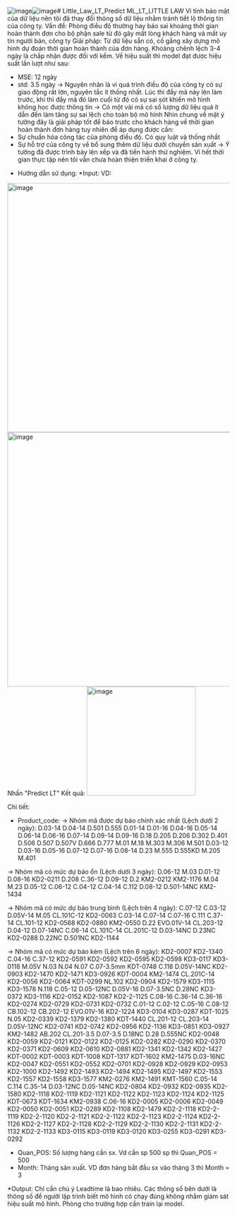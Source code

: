 ![image](https://github.com/ThangPhanML2002/Little_Law_LT_Predict/assets/141210709/9f12eecc-9345-483c-9b20-72a7e3cc5eae)![image](https://github.com/ThangPhanML2002/Little_Law_LT_Predict/assets/141210709/8f1f9012-3c24-49d4-b5e5-dcc2e671d6ec)# Little_Law_LT_Predict
ML_LT_LITTLE LAW
Vì tính bảo mật của dữ liệu nên tôi đã thay đổi thông số dữ liệu nhằm tránh tiết lộ thông tin của công ty.
Vấn đề: Phòng điều độ thường hay báo sai khoảng thời gian hoàn thành đơn cho bộ phận sale từ đó gây mất lòng khách hàng và mất uy tín người bán, công ty
Giải pháp: Từ dữ liệu sẵn có, cố gắng xây dựng mô hình dự đoán thời gian hoàn thành của đơn hàng. Khoảng chênh lệch 3-4 ngày là chấp nhận được đối với kềm. 
Về hiệu suất thì model đạt được hiệu suất lần lượt như sau:
+ MSE: 12 ngày
+ std: 3.5 ngày
-> Nguyên nhân là vì quá trình điều độ của công ty có sự giao động rất lớn, nguyên tắc ít thống nhất. Lúc thì đẩy mã này lên làm trước, khi thì đẩy mã đó làm cuối từ đó có sự sai sót khiến mô hình không học được thông tin
-> Có một vài mã có số lượng dữ liệu quá ít dẫn đến làm tăng sự sai lệch cho toàn bộ mô hình
Nhìn chung về mặt ý tưởng đây là giải pháp tốt để báo trước cho khách hàng về thời gian hoàn thành đơn hàng tuy nhiên để áp dụng được cần:
+ Sự chuẩn hóa công tác của phòng điều độ. Có quy luật và thống nhất
+ Sự hỗ trợ của công ty về bổ sung thêm dữ liệu dưới chuyền sản xuất
-> Ý tưởng đã được trình bày lên xếp và đã tiến hành thử nghiệm. Vì hết thời gian thực tập nên tôi vẫn chưa hoàn thiện triển khai ở công ty.

- Hướng dẫn sử dụng:
*Input: 
VD:
<img width="565" alt="image" src="https://github.com/ThangPhanML2002/Little_Law_LT_Predict/assets/141210709/f29490a8-002f-4fdb-b400-4a0721c098d4">
<img width="577" alt="image" src="https://github.com/ThangPhanML2002/Little_Law_LT_Predict/assets/141210709/d8e18ea8-2fa3-474a-9375-d77a40e609cf">
Nhấn "Predict LT"
Kết quả:
<img width="247" alt="image" src="https://github.com/ThangPhanML2002/Little_Law_LT_Predict/assets/141210709/252c4682-865b-47d2-b1c8-3b20bd7d9527">

Chi tiết:
+ Product_code: 
-> Nhóm mã được dự báo chính xác nhất (Lệch dưới 2 ngày): D.03-14	D.04-14	D.501	D.555	D.01-14	D.01-16	D.04-16	D.05-14	D.06-14	D.06-16	D.07-14	D.09-14	D.09-16	D.18	D.205	D.206	D.302	D.401	D.506	D.507	D.507V	D.666	D.777	M.01	M.18	M.303	M.306	M.501	D.03-12	D.03-16	D.05-16	D.07-12	D.07-16	D.08-14	D.23	M.555	D.555KD	M.205	M.401

-> Nhóm mã có mức dự báo ổn (Lệch dưới 3 ngày): D.06-12	M.03	D.01-12	D.08-16	KD2-0211	D.208	C.36-12	D.09-12	D.2	KM2-0212	KM2-1176	M.04	M.23	D.05-12	C.06-12	C.04-12	C.04-14	C.112	D.08-12	D.501-14NC	KM2-1434

-> Nhóm mã có mức dự báo trung bình (Lệch trên 4 ngày): C.07-12	C.03-12	D.05V-14	M.05	CL.101C-12	KD2-0063	C.03-14	C.07-14	C.07-16	C.111	C.37-14	CL.101-12	KD2-0568	KD2-0880	KM2-0550	D.22	EVO.01V-14	CL.203-12	D.04-12	D.07-14NC	C.06-14	CL.101C-14	CL.201C-12	D.03-14NC	D.23NC	KD2-0288	D.22NC	D.501NC	KD2-1144

-> Nhóm mã có mức dự báo kém (Lệch trên 6 ngày): KD2-0007	KD2-1340	C.04-16	C.37-12	KD2-0591	KD2-0592	KD2-0595	KD2-0598	KD3-0117	KD3-0118	M.05V	N.03	N.04	N.07	C.07-3.5mm	KDT-0748	C.118	D.05V-14NC	KD2-0903	KD2-1470	KD2-1471	KD3-0926	KDT-0004	KM2-1474	CL.201C-14	KD2-0056	KD2-0064	KDT-0299	NL.102	KD2-0904	KD2-1579	KD3-1115	KD3-1578	N.118	C.05-12	D.05-12NC	D.05V-16	D.07-3.5NC	D.28NC	KD3-0372	KD3-1116	KD2-0152	KD2-1087	KD2-2-1125	C.08-16	C.36-14	C.36-16	KD2-0274	KD2-0729	KD2-0731	KD2-0732	C.01-12	C.02-12	C.05-16	C.08-12	CB.102-12	CB.202-12	EVO.01V-16	KD2-1224	KD3-0104	KD3-0287	KDT-1025	N.05	KD2-0339	KD2-1379	KD2-1380	KDT-1440	CL.201-12	CL.203-14	D.05V-12NC	KD2-0741	KD2-0742	KD2-0956	KD2-1136	KD3-0851	KD3-0927	KM2-1482	AB.202	CL.201-3.5	D.07-3.5	D.18NC	D.28	D.555NC	KD2-0048	KD2-0059	KD2-0121	KD2-0122	KD2-0125	KD2-0282	KD2-0290	KD2-0370	KD2-0371	KD2-0609	KD2-0610	KD2-0881	KD2-1341	KD2-1342	KD2-1427	KDT-0002	KDT-0003	KDT-1008	KDT-1317	KDT-1602	KM2-1475	D.03-16NC	KD2-0047	KD2-0551	KD2-0552	KD2-0701	KD2-0928	KD2-0929	KD2-0953	KD2-1000	KD2-1492	KD2-1493	KD2-1494	KD2-1495	KD2-1497	KD2-1553	KD2-1557	KD2-1558	KD3-1577	KM2-0276	KM2-1491	KMT-1560	C.05-14	C.114	C.35-14	D.03-12NC	D.05-14NC	KD2-0804	KD2-0932	KD2-0935	KD2-1580	KD2-1118	KD2-1119	KD2-1121	KD2-1122	KD2-1123	KD2-1124	KD2-1125	KDT-0673	KDT-1634	KM2-0938	C.06-16	KD2-0005	KD2-0006	KD2-0049	KD2-0050	KD2-0051	KD2-0289	KD2-1108	KD2-1479	KD2-2-1118	KD2-2-1119	KD2-2-1120	KD2-2-1121	KD2-2-1122	KD2-2-1123	KD2-2-1124	KD2-2-1126	KD2-2-1127	KD2-2-1128	KD2-2-1129	KD2-2-1130	KD2-2-1131	KD2-2-1132	KD2-2-1133	KD3-0115	KD3-0119	KD3-0120	KD3-0255	KD3-0291	KD3-0292

+ Quan_POS: Số lượng hàng cần sx. Vd cần sp 500 sp thì Quan_POS = 500
+ Month: Tháng sản xuất. VD đơn hàng bắt đầu sx vào tháng 3 thì Month = 3

*Output: 
 Chỉ cần chú ý Leadtime là bao nhiêu. 
 Các thông số bên dưới là thông số để người lập trình biết mô hình có chạy đúng không nhằm giám sát hiệu suất mô hình. Phòng cho trường hợp cần train lại model.

